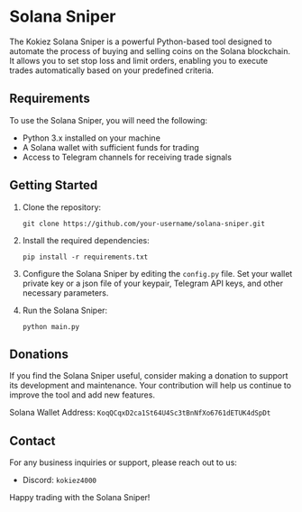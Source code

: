 # Solana Sniper

The Kokiez Solana Sniper is a powerful Python-based tool designed to automate the process of buying and selling coins on the Solana blockchain. It allows you to set stop loss and limit orders, enabling you to execute trades automatically based on your predefined criteria.

## Requirements

To use the Solana Sniper, you will need the following:

- Python 3.x installed on your machine
- A Solana wallet with sufficient funds for trading
- Access to Telegram channels for receiving trade signals

## Getting Started

1. Clone the repository:
    ```shell
    git clone https://github.com/your-username/solana-sniper.git
    ```

2. Install the required dependencies:
    ```shell
    pip install -r requirements.txt
    ```

3. Configure the Solana Sniper by editing the `config.py` file. Set your wallet private key or a json file of your keypair, Telegram API keys, and other necessary parameters.

4. Run the Solana Sniper:
    ```shell
    python main.py
    ```

## Donations

If you find the Solana Sniper useful, consider making a donation to support its development and maintenance. Your contribution will help us continue to improve the tool and add new features.

Solana Wallet Address: `KoqQCqxD2ca1St64U4Sc3tBnNfXo6761dETUK4dSpDt`

## Contact

For any business inquiries or support, please reach out to us:

- Discord: `kokiez4000`

Happy trading with the Solana Sniper!

